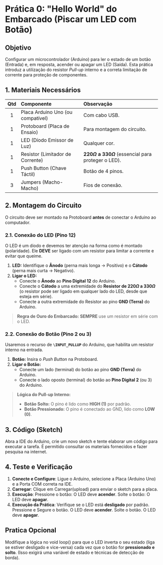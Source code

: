 # Prática 0: "Hello World" do Embarcado (Piscar um LED com Botão)

## Objetivo
Configurar um microcontrolador (Arduino) para ler o estado de um botão (Entrada) e, em resposta, acender ou apagar um LED (Saída). Esta prática introduz a utilização do resistor *Pull-up* interno e a correta limitação de corrente para proteção de componentes.

## 1. Materiais Necessários

| Qtd | Componente | Observação |
| :---: | :--- | :--- |
| 1 | Placa Arduino Uno (ou compatível) | Com cabo $\text{USB}$. |
| 1 | Protoboard (Placa de Ensaio) | Para montagem do circuito. |
| 1 | LED (Díodo Emissor de Luz) | Qualquer cor. |
| 1 | Resistor (Limitador de Corrente) | **$220 \Omega$ a $330 \Omega$** (essencial para proteger o LED). |
| 1 | Push Button (Chave Táctil) | Botão de 4 pinos. |
| 3 | Jumpers ($\text{Macho-Macho}$) | Fios de conexão. |

## 2. Montagem do Circuito

O circuito deve ser montado na Protoboard **antes** de conectar o Arduino ao computador.

### 2.1. Conexão do LED (Pino 12)

O LED é um diodo e devemos ter atenção na forma como é montado (polaridade). Ele **DEVE** ser ligado com um resistor para limitar a corrente e evitar que queime.

1.  **LED:** Identifique o **Ânodo** (perna mais longa $\rightarrow$ Positivo) e o **Cátodo** (perna mais curta $\rightarrow$ Negativo).
2.  **Ligar o LED:**
    * Conecte o **Ânodo** ao **Pino Digital 12** do Arduino.
    * Conecte o **Cátodo** a uma extremidade do **Resistor de $220 \Omega$ a $330 \Omega$** (o resistor pode ser ligado em qualquer lado do LED, desde que esteja em série).
    * Conecte a outra extremidade do Resistor ao pino **$\text{GND}$ (Terra)** do Arduino.

> **Regra de Ouro do Embarcado:** **SEMPRE** use um resistor em série com o LED.

### 2.2. Conexão do Botão (Pino 2 ou 3)

Usaremos o recurso de **`\INPUT_PULLUP`** do Arduino, que habilita um resistor interno na entrada.

1.  **Botão:** Insira o *Push Button* na Protoboard.
2.  **Ligar o Botão:**
    * Conecte um lado (terminal) do botão ao pino **$\text{GND}$ (Terra)** do Arduino.
    * Conecte o lado oposto (terminal) do botão ao **Pino Digital 2** (ou 3) do Arduino.

> **Lógica do Pull-up Interno:**
> * **Botão Solto:** O pino é lido como **$\text{HIGH}$ (1)** por padrão.
> * **Botão Pressionado:** O pino é conectado ao $\text{GND}$, lido como **$\text{LOW}$ (0)**.

## 3. Código ($\text{Sketch}$)

Abra a $\text{IDE}$ do Arduino, crie um novo sketch e tente elaborar um código para executar a tarefa. É permitido consultar os materiais fornecidos e fazer pesquisa na internet.

## 4. Teste e Verificação

1. **Conecte e Configure**: Ligue o Arduino, selecione a Placa (Arduino Uno) e a Porta COM correta na IDE.
2. **Carregar**: Clique em Carregar(upload) para enviar o sketch para a placa.
3. **Execução**:
    Pressione o botão: O LED deve **acender**.
    Solte o botão: O LED deve **apagar**.
4. **Execução da Prática**:
    Verifique se o $\text{LED}$ está **desligado** por padrão.
    Pressione e Segure o botão. O $\text{LED}$ deve **acender**.
    Solte o botão. O $\text{LED}$ deve **apagar**.

## Pratica Opcional 
Modifique a lógica no void loop() para que o $\text{LED}$ inverta o seu estado (liga se estiver desligado e vice-versa) cada vez que o botão for **pressionado e solto**. (Isso exigirá uma variável de estado e técnicas de detecção de borda).
